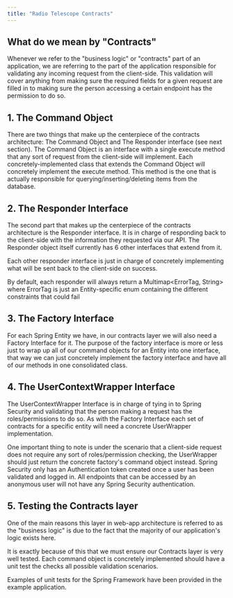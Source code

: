 ```yaml
---
title: "Radio Telescope Contracts"
---
```


## What do we mean by "Contracts"
Whenever we refer to the "business logic" or "contracts" part of an application, we are
referring to the 
part of the application responsible for validating any incoming request from the client-side.
This validation will cover 
anything from making sure the required fields for a given request are filled in to making sure
the person accessing 
a certain endpoint has the permission to do so.

## 1. The Command Object
There are two things that make up the centerpiece of the contracts architecture: The Command Object
and The Responder interface (see next section).
The Command Object is an interface with a single execute method that any sort of request from the 
client-side will implement.
Each concretely-implemented class that extends the Command Object will concretely implement the execute
method. This method
is the one that is actually responsible for querying/inserting/deleting items from the database.

## 2. The Responder Interface
The second part that makes up the centerpiece of the contracts architecture is the Responder interface.
It is in charge of responding 
back to the client-side with the information they requested via our API. The Responder object itself currently
has 6 other interfaces that
extend from it. 

Each other responder interface is just in charge of concretely implementing what will be sent
back to the client-side on success.

By default, each responder will always return a Multimap<ErrorTag, String> where ErrorTag is just an Entity-specific
enum containing 
the different constraints that could fail

## 3. The Factory Interface
For each Spring Entity we have, in our contracts layer we will also need a Factory Interface for it. The purpose 
of the factory interface
is more or less just to wrap up all of our command objects for an Entity into one interface, that way we can just
concretely implement the factory interface
and have all of our methods in one consolidated class.

## 4. The UserContextWrapper Interface
The UserContextWrapper Interface is in charge of tying in to Spring Security and validating that the person making
a request has the roles/permissions
to do so. As with the Factory Interface each set of contracts for a specific entity will need a concrete UserWrapper 
implementation.

One important thing to note is under the scenario that a client-side request does not require any sort of
roles/permission checking, 
the UserWrapper should just return the concrete factory's command object instead. Spring Security only has
an Authentication token created 
once a user has been validated and logged in. All endpoints that can be accessed by an anonymous user will
not have any Spring Security authentication.

## 5. Testing the Contracts layer
One of the main reasons this layer in web-app architecture is referred to as the "business logic" is due to 
the fact that the majority of our application's logic exists here.

It is exactly because of this that we must ensure our Contracts layer is very well tested. Each command object
is concretely implemented 
should have a unit test the checks all possible validation scenarios.

Examples of unit tests for the Spring Framework have been provided in the example application.


